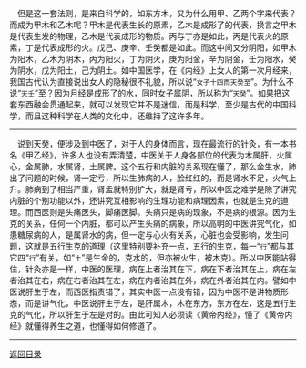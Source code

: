 &emsp;但是这一套法则，是来自科学的，如东方木，又为什么用甲、乙两个字来代表？而成为甲木和乙木呢？甲木是代表生长的原素，乙木是成形了的代表，换言之甲木是代表生发的物理，乙木是代表成形的物质。丙与丁亦是如此，丙是代表火的原素，丁是代表成形的火。戊己、庚辛、壬癸都是如此。而这中间又分阴阳，如甲木为阳木，乙木为阴木，丙为阳火，丁为阴火，庚为阳金，辛为阴金，壬为阳水，癸为阴水，戊为阳土，己为阴土。如中国医学，在《内经》上女人的第一次月经来，我国古代认为直接说出女人的隐秘很不礼貌，所以说“``女子十四而天癸至``”。为什么不说“``天壬``”至？因为月经是成形了的水，同时女子属阴，所以称为“``天癸``”。如果把这套东西融会贯通起来，就可以发现它并不是迷信，而是科学，至少是古代的中国科学，而且这种科学在人类的文化中，还维持了这许多年。
___
&emsp;说到天癸，便涉及到中医了，对于人的身体而言，现在最流行的针灸，有一本书名《甲乙经》，许多人也没有弄清楚，中医关于人身各部位的代表为木属肝，火属心，金属肺，水属肾，土属脾。这个五行和内脏的关系现在懂了，那么金生水，肺出了问题的时候，肾一定亏，所以生肺病的人，脸红红的，而是肾水不足，火气上升。肺病到了相当严重，肾盂就特别扩大，就是肾亏，所以中医之难学是除了讲究内脏的个别功能以外，还讲究互相影响的生理功能和病理因素，也就是生克的道理。而西医则是头痛医头，脚痛医脚。头痛只是病的现象，不是病的根源。因为生克的关系，任何一个内脏，都可以产生头痛的病象，所以高明的中医讲究气化，如患糖尿病的人，是属肾水的病，但一定与心火有关系，心脏也会受影响，发生问题，这就是五行生克的道理（这里特别要补充一点，五行的生克，每一“``行``”都与其它四“``行``”有关，如“``土``”是生金的，克水的，但亦被火生，被木克）。所以中医能站得住，针灸亦是一样，中医的医理，病在上者治其在下，病在下者治其在上，病在左者治其在右，病在右者治其在左，病在内者治其在外，病在外者治其在内。譬如中医说肝生于左，而西医指责错了，其实中医一点没有错，因为中医不是讲物质形态，而是讲气化，中医说肝生于左，是肝属木，木在东方，东方在左，这是五行生克的气化，所以肝生于左是对的。由此可知人必须读《黄帝内经》，懂了《黄帝内经》就懂得养生之道，也懂得如何修道了。
___
[返回目录](../../master/README.md#目录)
